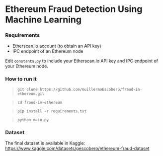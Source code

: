 # Ethereum Fraud Detection Using Machine Learning

### Requirements
- Etherscan.io account (to obtain an API key)
- IPC endpoint of an Ethereum node

Edit `constants.py` to include your Etherscan.io API key and IPC endpoint of your Ethereum node.

### How to run it
> `git clone https://github.com/GuillermoEscobero/fraud-in-ethereum.git`

> `cd fraud-in-ethereum`

> `pip install -r requirements.txt`

> `python main.py`

### Dataset
The final dataset is available in Kaggle: https://www.kaggle.com/datasets/gescobero/ethereum-fraud-dataset
